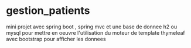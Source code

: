 # gestion_patients
mini projet avec spring boot , spring mvc et une base de donnee h2 ou mysql pour mettre en oeuvre l'utilisation du moteur de template thymeleaf avec bootstrap pour afficher les donnees

